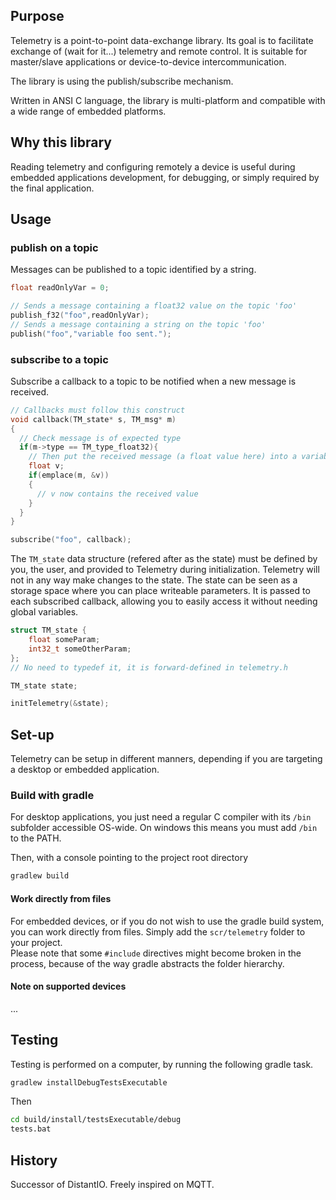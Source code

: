 ## Purpose
Telemetry is a point-to-point data-exchange library. Its goal is to facilitate exchange of (wait for it...) telemetry and remote control.
It is suitable for master/slave applications or device-to-device intercommunication.

The library is using the publish/subscribe mechanism.

Written in ANSI C language, the library is multi-platform and compatible with a wide range of embedded platforms.

## Why this library
Reading telemetry and configuring remotely a device is useful during embedded applications development, for debugging, or simply required by the final application.


## Usage
### publish on a topic

Messages can be published to a topic identified by a string.

```c
float readOnlyVar = 0;

// Sends a message containing a float32 value on the topic 'foo'
publish_f32("foo",readOnlyVar);
// Sends a message containing a string on the topic 'foo'
publish("foo","variable foo sent.");
```

### subscribe to a topic

Subscribe a callback to a topic to be notified when a new message is received.

```c
// Callbacks must follow this construct
void callback(TM_state* s, TM_msg* m)
{
  // Check message is of expected type
  if(m->type == TM_type_float32){
    // Then put the received message (a float value here) into a variable
    float v;
    if(emplace(m, &v))
    {
      // v now contains the received value
    }
  }
}

subscribe("foo", callback);
```

The `TM_state` data structure (refered after as the state) must be defined by you, the user, and provided to Telemetry during initialization.
Telemetry will not in any way make changes to the state.
The state can be seen as a storage space where you can place writeable parameters.
It is passed to each subscribed callback, allowing you to easily access it without needing global variables.

```c
struct TM_state {
    float someParam;
    int32_t someOtherParam;
};
// No need to typedef it, it is forward-defined in telemetry.h

TM_state state;

initTelemetry(&state);
```

## Set-up
Telemetry can be setup in different manners, depending if you are targeting a desktop or embedded application.

### Build with gradle

For desktop applications, you just need a regular C compiler with its `/bin` subfolder accessible OS-wide.
On windows this means you must add `/bin` to the PATH.

Then, with a console pointing to the project root directory
```bash
gradlew build
```

#### Work directly from files
For embedded devices, or if you do not wish to use the gradle build system, you can work directly from files.
Simply add the `scr/telemetry` folder to your project.\
Please note that some `#include` directives might become broken in the process, because of the way gradle abstracts the folder hierarchy.


#### Note on supported devices
...

## Testing
Testing is performed on a computer, by running the following gradle task.

```bash
gradlew installDebugTestsExecutable
```

Then

```bash
cd build/install/testsExecutable/debug
tests.bat
```

## History
Successor of DistantIO.
Freely inspired on MQTT.
